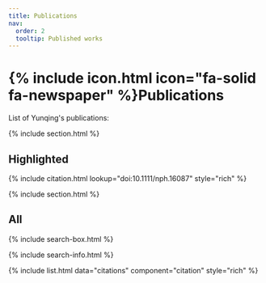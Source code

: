 ```yaml
---
title: Publications
nav:
  order: 2
  tooltip: Published works
---
```


# {% include icon.html icon="fa-solid fa-newspaper" %}Publications

List of Yunqing's publications:

{% include section.html %}

## Highlighted

{% include citation.html lookup="doi:10.1111/nph.16087" style="rich" %}

{% include section.html %}

## All

{% include search-box.html %}

{% include search-info.html %}

{% include list.html data="citations" component="citation" style="rich" %}

